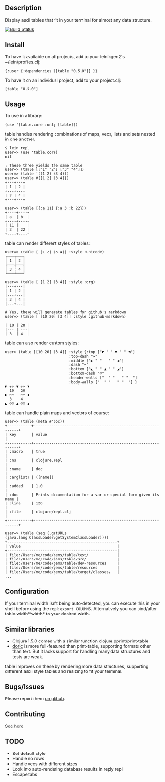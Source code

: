 ## Description

Display ascii tables that fit in your terminal for almost any data structure.

[![Build Status](https://travis-ci.org/cldwalker/table.png?branch=master)](https://travis-ci.org/cldwalker/table)

## Install

To have it available on all projects, add to your leiningen2's ~/lein/profiles.clj:

    {:user {:dependencies [[table "0.5.0"]] }}

To have it on an individual project, add to your project.clj:

    [table "0.5.0"]

## Usage

To use in a library:

    (use '[table.core :only [table]])

table handles rendering combinations of maps, vecs, lists and sets nested in one another.

    $ lein repl
    user=> (use 'table.core)
    nil

    ; These three yields the same table
    user=> (table [["1" "2"] ["3" "4"]])
    user=> (table '((1 2) (3 4)))
    user=> (table #{[1 2] [3 4]})
    +---+---+
    | 1 | 2 |
    +---+---+
    | 3 | 4 |
    +---+---+

    user=> (table [{:a 11} {:a 3 :b 22}])
    +----+----+
    | a  | b  |
    +----+----+
    | 11 |    |
    | 3  | 22 |
    +----+----+

table can render different styles of tables:

    user=> (table [ [1 2] [3 4]] :style :unicode)
    ┌───┬───┐
    │ 1 │ 2 │
    ├───┼───┤
    │ 3 ╎ 4 │
    └───┴───┘

    user=> (table [ [1 2] [3 4]] :style :org)
    |---+---|
    | 1 | 2 |
    |---+---|
    | 3 | 4 |
    |---+---|

    # Yes, these will generate tables for github's markdown
    user=> (table [ [10 20] [3 4]] :style :github-markdown)

    | 10 | 20 |
    |--- | ---|
    | 3  | 4  |

table can also render custom styles:

    user> (table [[10 20] [3 4]] :style {:top ["◤ " " ▼ " " ◥"]
                                 :top-dash "✈︎"
                                 :middle ["▶︎ " "   " " ◀︎"]
                                 :dash "✂︎"
                                 :bottom ["◣ " " ▲ " " ◢"]
                                 :bottom-dash "☺︎"
                                 :header-walls ["  " "   " "  "]
                                 :body-walls ["  " "   " "  "] })
    ◤ ✈︎✈︎ ▼ ✈︎✈︎ ◥
      10   20
    ▶︎ ✂︎✂︎   ✂︎✂︎ ◀︎
      3    4
    ◣ ☺︎☺︎ ▲ ☺︎☺︎ ◢

table can handle plain maps and vectors of course:

    user=> (table (meta #'doc))
    +-----------+---------------------------------------------------------------+
    | key       | value                                                         |
    +-----------+---------------------------------------------------------------+
    | :macro    | true                                                          |
    | :ns       | clojure.repl                                                  |
    | :name     | doc                                                           |
    | :arglists | ([name])                                                      |
    | :added    | 1.0                                                           |
    | :doc      | Prints documentation for a var or special form given its name |
    | :line     | 120                                                           |
    | :file     | clojure/repl.clj                                              |
    +-----------+---------------------------------------------------------------+

    user=> (table (seq (.getURLs (java.lang.ClassLoader/getSystemClassLoader))))
    +--------------------------------------------------+
    | value                                            |
    +--------------------------------------------------|
    | file:/Users/me/code/gems/table/test/             |
    | file:/Users/me/code/gems/table/src/              |
    | file:/Users/me/code/gems/table/dev-resources     |
    | file:/Users/me/code/gems/table/resources         |
    | file:/Users/me/code/gems/table/target/classes/   |
    ...

## Configuration

If your terminal width isn't being auto-detected, you can execute this in your shell before using
the repl: `export COLUMNS`. Alternatively you can bind/alter table.width/\*width\* to your desired
width.

## Similar libraries
* Clojure 1.5.0 comes with a similar function clojure.pprint/print-table
* [doric](https://github.com/joegallo/doric) is more full-featured than print-table, supporting formats other than text. But it lacks support for handling many data structures and tests are weak.

table improves on these by rendering more data structures, supporting
different ascii style tables and resizing to fit your terminal.

## Bugs/Issues
Please report them [on github](http://github.com/cldwalker/table/issues).

## Contributing
[See here](http://tagaholic.me/contributing.html)

## TODO
* Set default style
* Handle no rows
* Handle vecs with different sizes
* Look into auto-rendering database results in reply repl
* Escape tabs
